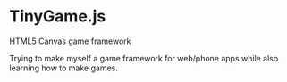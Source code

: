 TinyGame.js
===========

HTML5 Canvas game framework

Trying to make myself a game framework for web/phone apps while also learning how to make games.
